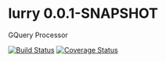 # lurry 0.0.1-SNAPSHOT
GQuery Processor

[![Build Status](https://travis-ci.org/madlexa/lurry.png?branch=master)](https://travis-ci.org/madlexa/lurry)
[![Coverage Status](https://coveralls.io/repos/github/madlexa/lurry/badge.svg?branch=master)](https://coveralls.io/github/madlexa/lurry?branch=master)
